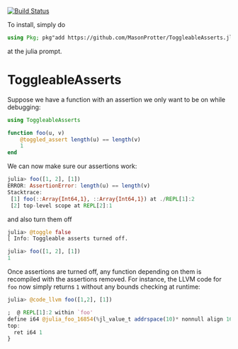 [![Build Status](https://travis-ci.com/MasonProtter/ToggleableAsserts.jl.svg?branch=master)](https://travis-ci.com/MasonProtter/ToggleableAsserts.jl)

To install, simply do
```julia
using Pkg; pkg"add https://github.com/MasonProtter/ToggleableAsserts.jl.git"
```
at the julia prompt.

# ToggleableAsserts

Suppose we have a function with an assertion we only want to be on while debugging:
```julia
using ToggleableAsserts

function foo(u, v)
    @toggled_assert length(u) == length(v)
    1
end
```
We can now make sure our assertions work:
```julia
julia> foo([1, 2], [1])
ERROR: AssertionError: length(u) == length(v)
Stacktrace:
 [1] foo(::Array{Int64,1}, ::Array{Int64,1}) at ./REPL[1]:2
 [2] top-level scope at REPL[2]:1

```
and also turn them off
```julia
julia> @toggle false
[ Info: Toggleable asserts turned off.

julia> foo([1, 2], [1])
1
```
Once assertions are turned off, any function depending on them is recompiled with the assertions removed. For instance, the LLVM code for `foo` now simply returns `1` without any bounds checking at runtime:
```julia
julia> @code_llvm foo([1,2], [1])

;  @ REPL[1]:2 within `foo'
define i64 @julia_foo_16854(%jl_value_t addrspace(10)* nonnull align 16 dereferenceable(40), %jl_value_t addrspace(10)* nonnull align 16 dereferenceable(40)) {
top:
  ret i64 1
}

```
